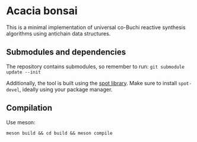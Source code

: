 # Acacia bonsai

This is a minimal implementation of universal co-Buchi reactive synthesis
algorithms using antichain data structures.

## Submodules and dependencies
The repository contains submodules, so remember to run:
`git submodule update --init`

Additionally, the tool is built using the [spot library](https://spot.lrde.epita.fr/install.html).
Make sure to install `spot-devel`, ideally using your package manager.

## Compilation
Use meson:
```
meson build && cd build && meson compile
```
